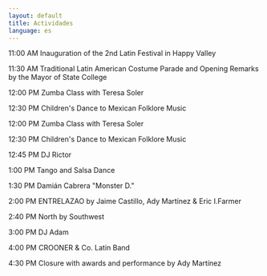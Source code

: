 ```yaml
---
layout: default
title: Actividades
language: es
---
```


11:00 AM    Inauguration of the 2nd Latin Festival in Happy Valley

11:30 AM    Traditional Latin American Costume Parade and Opening Remarks by the Mayor of State College

12:00 PM    Zumba Class with Teresa Soler

12:30 PM    Children's Dance to Mexican Folklore Music

12:00 PM    Zumba Class with Teresa Soler

12:30 PM    Children's Dance to Mexican Folklore Music

12:45 PM    DJ Rictor

1:00 PM     Tango and Salsa Dance

1:30 PM     Damián Cabrera "Monster D."

2:00 PM     ENTRELAZAO by Jaime Castillo, Ady Martínez & Eric I.Farmer

2:40 PM     North by Southwest

3:00 PM     DJ Adam

4:00 PM     CROONER & Co. Latin Band

4:30 PM     Closure with awards and performance by Ady Martínez
